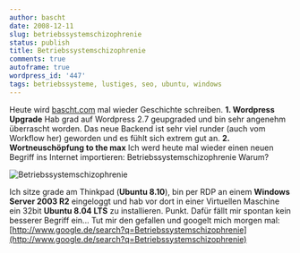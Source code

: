 ```yaml
---
author: bascht
date: 2008-12-11
slug: betriebssystemschizophrenie
status: publish
title: Betriebssystemschizophrenie
comments: true
autoframe: true
wordpress_id: '447'
tags: betriebssysteme, lustiges, seo, ubuntu, windows
---
```


Heute wird [bascht.com](http://www.bascht.com) mal wieder
Geschichte schreiben. **1. Wordpress Upgrade** Hab grad auf
Wordpress 2.7 geupgraded und bin sehr angenehm überrascht worden.
Das neue Backend ist sehr viel runder (auch vom Workflow her)
geworden und es fühlt sich extrem gut an.
**2. Wortneuschöpfung to the max** Ich werd heute mal wieder einen
neuen Begriff ins Internet importieren:
Betriebssystemschizophrenie
Warum?

![Betriebssystemschizophrenie](/blog/2008-12-11-betriebssystemschizophrenie/schizophrenie.png)

Ich sitze grade am Thinkpad (**Ubuntu 8.10**), bin per RDP an einem
**Windows Server 2003 R2** eingeloggt und hab vor dort in einer
Virtuellen Maschine ein 32bit **Ubuntu 8.04 LTS** zu installieren.
Punkt. Dafür fällt mir spontan kein besserer Begriff ein... Tut mir
den gefallen und googelt mich morgen mal:
[http://www.google.de/search?q=Betriebssystemschizophrenie](http://www.google.de/search?q=Betriebssystemschizophrenie)


